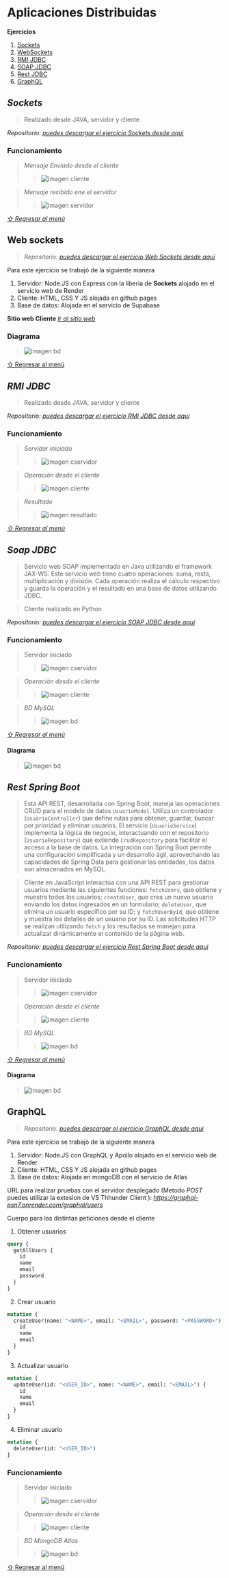 # Aplicaciones Distribuidas

**Ejercicios**

1. [Sockets](https://github.com/Delacruz20/Aplicaciones-Distribuidas/tree/main?tab=readme-ov-file#Sockets)
3. [WebSockets](https://github.com/Delacruz20/Aplicaciones-Distribuidas/tree/main?tab=readme-ov-file#Web-Sockets)
2. [RMI JDBC](https://github.com/Delacruz20/Aplicaciones-Distribuidas/tree/main?tab=readme-ov-file#rmi-jdbc)
4. [SOAP JDBC](https://github.com/Delacruz20/Aplicaciones-Distribuidas/tree/main?tab=readme-ov-file#soap-jdbc)
5. [Rest JDBC](https://github.com/Delacruz20/Aplicaciones-Distribuidas/tree/main?tab=readme-ov-file#rest-spring-boot)
6. [GraphQL](https://github.com/Delacruz20/Aplicaciones-Distribuidas/tree/main?tab=readme-ov-file#graphql)


##  _**Sockets**_

>Realizado desde JAVA, servidor y cliente

 _*Repositorio: [puedes descargar el ejercicio Sockets desde aqui](https://github.com/Delacruz20/Aplicaciones-Distribuidas/tree/main/1.Sockets)*_ 


### Funcionamiento

>_Mensaje Enviado desde el cliente_
>>![imagen cliente](https://github.com/Delacruz20/Aplicaciones-Distribuidas/blob/main/images_funcionamiento/enviado_socket.png)


> _Mensaje recibido ene el servidor_
>>![imagen servidor](https://github.com/Delacruz20/Aplicaciones-Distribuidas/blob/main/images_funcionamiento/recibido_socket.png)

_[⇧ Regresar al menú](https://github.com/Delacruz20/Aplicaciones-Distribuidas/tree/main?tab=readme-ov-file#aplicaciones-distribuidas)_


## Web sockets

>  _*Repositorio: [puedes descargar el ejercicio Web Sockets desde aqui](https://github.com/Delacruz20/Aplicaciones-Distribuidas/tree/main/WebSockets)*_ 

Para este ejercicio se trabajó de la siguiente manera
1. Servidor: Node.JS con Express con la liberia de **Sockets** alojado en el servicio web de Render
2. Cliente: HTML, CSS Y JS alojada en github pages
3. Base de datos: Alojada en el servicio de Supabase

**Sitio web Cliente**
_*[Ir al sitio web](https://delacruz20.github.io/Aplicaciones-Distribuidas/WebSockets/SocketClient/)*_

### Diagrama
>![imagen bd](https://github.com/Delacruz20/Aplicaciones-Distribuidas/blob/main/Diagramas/webSockets.png)

[⇧ Regresar al menú](https://github.com/Delacruz20/Aplicaciones-Distribuidas/tree/main?tab=readme-ov-file#aplicaciones-distribuidas)


## _**RMI JDBC**_
>Realizado desde JAVA, servidor y cliente

 _*Repositorio: [puedes descargar el ejercicio RMI JDBC desde aqui](https://github.com/Delacruz20/Aplicaciones-Distribuidas/tree/main/3.RMI%20JDBC)*_ 
 
### Funcionamiento

>_Servidor iniciado_
>>![imagen cservidor](https://github.com/Delacruz20/Aplicaciones-Distribuidas/blob/main/images_funcionamiento/serviodr_rmi.png)

>_Operación desde el cliente_
>>![imagen cliente](https://github.com/Delacruz20/Aplicaciones-Distribuidas/blob/main/images_funcionamiento/operacion_rmi.png)

> _Resultado_
>>![imagen resultado](https://github.com/Delacruz20/Aplicaciones-Distribuidas/blob/main/images_funcionamiento/resultado_rmi.png)

_[⇧ Regresar al menú](https://github.com/Delacruz20/Aplicaciones-Distribuidas/tree/main?tab=readme-ov-file#aplicaciones-distribuidas)_

## _**Soap JDBC**_

>Servicio web SOAP implementado en Java utilizando el framework JAX-WS. Este servicio web tiene cuatro operaciones: suma, resta, multiplicación y división. Cada operación realiza el cálculo respectivo y guarda la operación y el resultado en una base de datos utilizando JDBC.

>Cliente realizado en Python

 _*Repositorio: [puedes descargar el ejercicio SOAP JDBC desde aqui](https://github.com/Delacruz20/Aplicaciones-Distribuidas/tree/main/4.Soap%20JDBC)*_ 

### Funcionamiento

>Servidor iniciado
>>![imagen cservidor](https://github.com/Delacruz20/Aplicaciones-Distribuidas/blob/main/images_funcionamiento/servidor_soap.png)
	
>_Operación desde el cliente_
>>![imagen cliente](https://github.com/Delacruz20/Aplicaciones-Distribuidas/blob/main/images_funcionamiento/cliente_soap.png)

> _BD MySQL_
>>![imagen bd](https://github.com/Delacruz20/Aplicaciones-Distribuidas/blob/main/images_funcionamiento/mysql_soap.png)

_[⇧ Regresar al menú](https://github.com/Delacruz20/Aplicaciones-Distribuidas/tree/main?tab=readme-ov-file#aplicaciones-distribuidas)_

#### Diagrama
>![imagen bd](https://github.com/Delacruz20/Aplicaciones-Distribuidas/blob/main/Diagramas/SOAP.jpg)

## _**Rest Spring Boot**_

>Esta API REST, desarrollada con Spring Boot, maneja las operaciones CRUD para el modelo de datos `UsuarioModel`. Utiliza un controlador (`UsuarioController`) que define rutas para obtener, guardar, buscar por prioridad y eliminar usuarios. El servicio (`UsuarioService`) implementa la lógica de negocio, interactuando con el repositorio (`UsuarioRepository`) que extiende `CrudRepository` para facilitar el acceso a la base de datos. La integración con Spring Boot permite una configuración simplificada y un desarrollo ágil, aprovechando las capacidades de Spring Data para gestionar las entidades, los datos son almacenados en MySQL.

>Cliente en JavaScript interactúa con una API REST para gestionar usuarios mediante las siguientes funciones: `fetchUsers`, que obtiene y muestra todos los usuarios; `createUser`, que crea un nuevo usuario enviando los datos ingresados en un formulario; `deleteUser`, que elimina un usuario específico por su ID; y `fetchUserById`, que obtiene y muestra los detalles de un usuario por su ID. Las solicitudes HTTP se realizan utilizando `fetch` y los resultados se manejan para actualizar dinámicamente el contenido de la página web.

 _*Repositorio: [puedes descargar el ejercicio Rest Spring Boot desde aqui](https://github.com/Delacruz20/Aplicaciones-Distribuidas/tree/main/5.Rest%20JDBC)*_ 

### Funcionamiento

>Servidor iniciado
>>![imagen cservidor](https://github.com/Delacruz20/Aplicaciones-Distribuidas/blob/main/images_funcionamiento/servidor_rest.png)
	
>_Operación desde el cliente_
>>![imagen cliente](https://github.com/Delacruz20/Aplicaciones-Distribuidas/blob/main/images_funcionamiento/cliente_rest.png)

> _BD MySQL_
>>![imagen bd](https://github.com/Delacruz20/Aplicaciones-Distribuidas/blob/main/images_funcionamiento/mysql_rest.png)

_[⇧ Regresar al menú](https://github.com/Delacruz20/Aplicaciones-Distribuidas/tree/main?tab=readme-ov-file#aplicaciones-distribuidas)_

#### Diagrama
>![imagen bd](https://github.com/Delacruz20/Aplicaciones-Distribuidas/blob/main/Diagramas/REST.jpg)

## GraphQL

> _*Repositorio: [puedes descargar el ejercicio GraphQL desde aqui](https://github.com/Delacruz20/Aplicaciones-Distribuidas/tree/main/6.GraphQL)*_ 

Para este ejercicio se trabajó de la siguiente manera

1. Servidor: Node.JS con GraphQL y Apollo alojado en el servicio web de Render
2. Cliente: HTML, CSS Y JS alojada en github pages
3. Base de datos: Alojada en mongoDB con el servicio de Atlas 

URL para realizar pruebas con el servidor desplegado (Metodo _POST_ puedes utilizar la extesion de VS Thhunder Client ): _*https://graphql-psn7.onrender.com/graphql/users*_

Cuerpo para las distintas peticiones desde el cliente

1. Obtener usuarios
```GraphQL
query {
  getAllUsers {
    id
    name
    email
    password
  }
}
```
2. Crear usuario
```GraphQL
mutation {
  createUser(name: "<NAME>", email: "<EMAIL>", password: "<PASSWORD>") {
    id
    name
    email
  }
}
```
3. Actualizar usuario
```GraphQL
mutation {
  updateUser(id: "<USER_ID>", name: "<NAME>", email: "<EMAIL>") {
    id
    name
    email
  }
}

```
4. Eliminar usuario
```GraphQL
mutation {
  deleteUser(id: "<USER_ID>")
}
```

### Funcionamiento

>Servidor iniciado
>>![imagen cservidor](https://github.com/Delacruz20/Aplicaciones-Distribuidas/blob/main/images_funcionamiento/servidor_graphql.png)
	
>_Operación desde el cliente_
>>![imagen cliente](https://github.com/Delacruz20/Aplicaciones-Distribuidas/blob/main/images_funcionamiento/cliente_graphql.png)

> _BD MongoDB Atlas_
>>![imagen bd](https://github.com/Delacruz20/Aplicaciones-Distribuidas/blob/main/images_funcionamiento/mongodb_graphql.png)

[⇧ Regresar al menú](https://github.com/Delacruz20/Aplicaciones-Distribuidas/tree/main?tab=readme-ov-file#aplicaciones-distribuidas)
